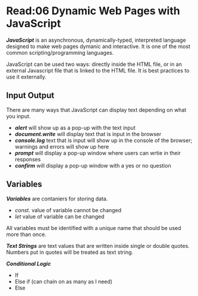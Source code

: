 # Read:06 Dynamic Web Pages with JavaScript

***JavaScript*** is an asynchronous, dynamically-typed, interpreted language designed to make web pages dymanic and interactive. It is one of the most common scripting/programming languages.

JavaScript can be used two ways: directly inside the HTML file, or in an external Javascript file that is linked to the HTML file. It is best practices to use it externally.

## Input Output

There are many ways that JavaScript can display text depending on what you input.

- ***alert*** will show up as a pop-up with the text input
- ***document.write*** will display text that is input in the browser
- ***console.log*** text that is input will show up in the console of the browser; warnings and errors will show up here
- ***prompt*** will display a pop-up window where users can wrtie in their responses
- ***confirm*** will display a pop-up window with a yes or no question

## Variables

***Variables*** are contaniers for storing data.

- *const.* value of variable cannot be changed
- *let* value of variable can be changed

All variables must be identified with a unique name that should be used more than once.

***Text Strings*** are text values that are written inside single or double quotes. Numbers put in quotes will be treated as text string.

***Conditional Logic***

- If
- Else if (can chain on as many as I need)
- Else
